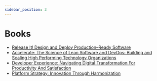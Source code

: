 ```yaml
---
sidebar_position: 3
---
```


# Books

- [Release It! Design and Deploy Production–Ready Software](https://www.amazon.com.br/Release-Design-Deploy-Production-Ready-Software-dp-1680502395/dp/1680502395/ref=dp_ob_title_bk)
- [Accelerate: The Science of Lean Software and DevOps: Building and Scaling High Performing Technology Organizations](https://www.amazon.com.br/Accelerate-Software-Performing-Technology-Organizations-ebook/dp/B07B9F83WM/ref=asc_df_B07B9F83WM/)
- [Developer Experience: Navigating Digital Transformation For Productivity And Satisfaction](https://www.amazon.com/Developer-Experience-Transformation-Productivity-Satisfaction-ebook/dp/B0BZN3M9R3)
- [Platform Strategy: Innovation Through Harmonization](https://leanpub.com/platformstrategy)